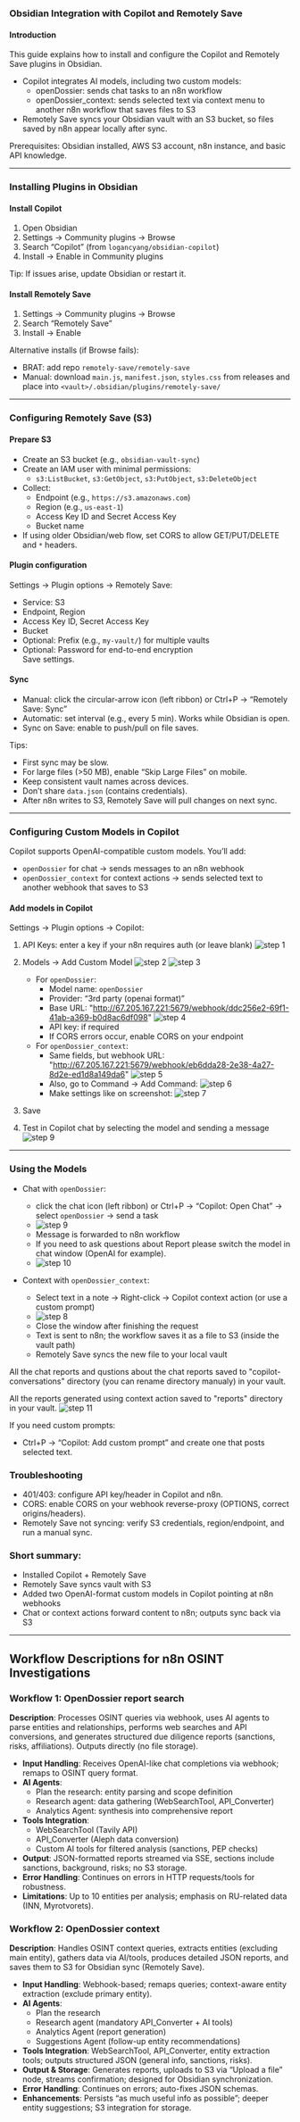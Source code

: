 ### Obsidian Integration with Copilot and Remotely Save

#### Introduction
This guide explains how to install and configure the Copilot and Remotely Save plugins in Obsidian.  
- Copilot integrates AI models, including two custom models:
  - openDossier: sends chat tasks to an n8n workflow
  - openDossier_context: sends selected text via context menu to another n8n workflow that saves files to S3
- Remotely Save syncs your Obsidian vault with an S3 bucket, so files saved by n8n appear locally after sync.

Prerequisites: Obsidian installed, AWS S3 account, n8n instance, and basic API knowledge.

---

### Installing Plugins in Obsidian

#### Install Copilot
1. Open Obsidian
2. Settings → Community plugins → Browse
3. Search “Copilot” (from `logancyang/obsidian-copilot`)
4. Install → Enable in Community plugins

Tip: If issues arise, update Obsidian or restart it.

#### Install Remotely Save
1. Settings → Community plugins → Browse
2. Search “Remotely Save”
3. Install → Enable

Alternative installs (if Browse fails):
- BRAT: add repo `remotely-save/remotely-save`
- Manual: download `main.js`, `manifest.json`, `styles.css` from releases and place into `<vault>/.obsidian/plugins/remotely-save/`

---

### Configuring Remotely Save (S3)

#### Prepare S3
- Create an S3 bucket (e.g., `obsidian-vault-sync`)
- Create an IAM user with minimal permissions:
  - `s3:ListBucket`, `s3:GetObject`, `s3:PutObject`, `s3:DeleteObject`
- Collect:
  - Endpoint (e.g., `https://s3.amazonaws.com`)
  - Region (e.g., `us-east-1`)
  - Access Key ID and Secret Access Key
  - Bucket name
- If using older Obsidian/web flow, set CORS to allow GET/PUT/DELETE and `*` headers.

#### Plugin configuration
Settings → Plugin options → Remotely Save:
- Service: S3
- Endpoint, Region
- Access Key ID, Secret Access Key
- Bucket
- Optional: Prefix (e.g., `my-vault/`) for multiple vaults
- Optional: Password for end-to-end encryption  
Save settings.

#### Sync
- Manual: click the circular-arrow icon (left ribbon) or Ctrl+P → “Remotely Save: Sync”
- Automatic: set interval (e.g., every 5 min). Works while Obsidian is open.
- Sync on Save: enable to push/pull on file saves.

Tips:
- First sync may be slow.
- For large files (>50 MB), enable “Skip Large Files” on mobile.
- Keep consistent vault names across devices.
- Don’t share `data.json` (contains credentials).
- After n8n writes to S3, Remotely Save will pull changes on next sync.

---

### Configuring Custom Models in Copilot

Copilot supports OpenAI-compatible custom models. You’ll add:
- `openDossier` for chat → sends messages to an n8n webhook
- `openDossier_context` for context actions → sends selected text to another webhook that saves to S3


#### Add models in Copilot
Settings → Plugin options → Copilot:
1. API Keys: enter a key if your n8n requires auth (or leave blank)
   ![step 1](copilot_1.png)
2. Models → Add Custom Model
   ![step 2](copilot_2.png)
   ![step 3](copilot_3.png)
   - For `openDossier`:
     - Model name: `openDossier`
     - Provider: “3rd party (openai format)”
     - Base URL: "http://67.205.167.221:5679/webhook/ddc256e2-69f1-41ab-a369-b0d8ac6df098"
	![step 4](copilot_4.png)
     - API key: if required
     - If CORS errors occur, enable CORS on your endpoint
   - For `openDossier_context`:
     - Same fields, but webhook URL: "http://67.205.167.221:5679/webhook/eb6dda28-2e38-4a27-8d2e-ed1d8a149da6"
     ![step 5](copilot_5.png)
     - Also, go to Command → Add Command:
		![step 6](copilot_6.png)
	 - Make settings like on screenshot:
		![step 7](copilot_7.png)
  
	
3. Save
4. Test in Copilot chat by selecting the model and sending a message
   ![step 9](copilot_9.png)

---

### Using the Models

- Chat with `openDossier`:
  - click the chat icon (left ribbon) or Ctrl+P → “Copilot: Open Chat” → select `openDossier` → send a task
  - ![step 9](copilot_9.png)
  - Message is forwarded to n8n workflow
  - If you need to ask questions about Report please switch the model in chat window (OpenAI for example). 
  - ![step 10](copilot_10.png)

- Context with `openDossier_context`:
  - Select text in a note → Right-click → Copilot context action (or use a custom prompt)
  - ![step 8](copilot_8.png)
  - Close the window after finishing the request
  - Text is sent to n8n; the workflow saves it as a file to S3 (inside the vault path)
  - Remotely Save syncs the new file to your local vault

All the chat reports and qustions about the chat reports saved to "copilot-conversations" directory (you can rename directory manualy) in your vault.

All the reports generated using context action saved to "reports" directory in your vault.
![step 11](copilot_11.png)


If you need custom prompts:
- Ctrl+P → “Copilot: Add custom prompt” and create one that posts selected text.

### Troubleshooting
- 401/403: configure API key/header in Copilot and n8n.
- CORS: enable CORS on your webhook reverse-proxy (OPTIONS, correct origins/headers).
- Remotely Save not syncing: verify S3 credentials, region/endpoint, and run a manual sync.

### Short summary:
- Installed Copilot + Remotely Save
- Remotely Save syncs vault with S3
- Added two OpenAI-format custom models in Copilot pointing at n8n webhooks
- Chat or context actions forward content to n8n; outputs sync back via S3 

--- 

## Workflow Descriptions for n8n OSINT Investigations

### Workflow 1: OpenDossier report search
**Description**: Processes OSINT queries via webhook, uses AI agents to parse entities and relationships, performs web searches and API conversions, and generates structured due diligence reports (sanctions, risks, affiliations). Outputs directly (no file storage).

- **Input Handling**: Receives OpenAI-like chat completions via webhook; remaps to OSINT query format.
- **AI Agents**:
  - Plan the research: entity parsing and scope definition
  - Research agent: data gathering (WebSearchTool, API_Converter)
  - Analytics Agent: synthesis into comprehensive report
- **Tools Integration**:
  - WebSearchTool (Tavily API)
  - API_Converter (Aleph data conversion)
  - Custom AI tools for filtered analysis (sanctions, PEP checks)
- **Output**: JSON-formatted reports streamed via SSE, sections include sanctions, background, risks; no S3 storage.
- **Error Handling**: Continues on errors in HTTP requests/tools for robustness.
- **Limitations**: Up to 10 entities per analysis; emphasis on RU-related data (INN, Myrotvorets).

### Workflow 2: OpenDossier context
**Description**: Handles OSINT context queries, extracts entities (excluding main entity), gathers data via AI/tools, produces detailed JSON reports, and saves them to S3 for Obsidian sync (Remotely Save).

- **Input Handling**: Webhook-based; remaps queries; context-aware entity extraction (exclude primary entity).
- **AI Agents**:
  - Plan the research
  - Research agent (mandatory API_Converter + AI tools)
  - Analytics Agent (report generation)
  - Suggestions Agent (follow-up entity recommendations)
- **Tools Integration**: WebSearchTool, API_Converter, entity extraction tools; outputs structured JSON (general info, sanctions, risks).
- **Output & Storage**: Generates reports, uploads to S3 via “Upload a file” node, streams confirmation; designed for Obsidian synchronization.
- **Error Handling**: Continues on errors; auto-fixes JSON schemas.
- **Enhancements**: Persists “as much useful info as possible”; deeper entity suggestions; S3 integration for storage.

